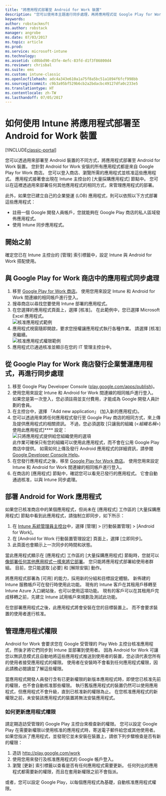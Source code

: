 ```yaml
---
title: "將應用程式部署至 Android for Work 裝置"
description: "您可以使用本主題進行同步處理，再將應用程式從 Google Play for Work 商店部署至Android for Work 裝置。"
keywords: 
author: robstackmsft
ms.author: robstack
manager: angrobe
ms.date: 07/03/2017
ms.topic: article
ms.prod: 
ms.service: microsoft-intune
ms.technology: 
ms.assetid: cd0bbd90-d3fe-4efc-83fd-d1f3f86800d4
ms.reviewer: chrisbal
ms.suite: ems
ms.custom: intune-classic
ms.openlocfilehash: adc4a343e610a1a75f8a5bc51a1894f6fcf998bb
ms.sourcegitcommit: c9b3a95bf529b6cb2a2bdacbc49127dfa0c233e5
ms.translationtype: HT
ms.contentlocale: zh-TW
ms.lasthandoff: 07/05/2017
---
```

# <a name="how-to-deploy-apps-to-android-for-work-devices-with-intune"></a>如何使用 Intune 將應用程式部署至 Android for Work 裝置

[!INCLUDE[classic-portal](../includes/classic-portal.md)]

您可以透過用來部署至 Android 裝置的不同方式，將應用程式部署至 Android for Work 裝置。 您針對 Android for Work 安裝的所有應用程式都是來自 Google Play for Work 商店。 您可以登入商店、瀏覽所需的應用程式並核准這些應用程式。
應用程式接著會出現在 Intune 主控台的 [大量採購應用程式] 節點中。 您可以在這裡透過用來部署任何其他應用程式的相同方式，來管理應用程式的部署。

此外，如果您已建立自己的企業營運 (LOB) 應用程式，則可以依照以下方式部署這些應用程式：
- 註冊一個 Google 開發人員帳戶，您就能夠在 Google Play 商店的私人區域發佈應用程式。
- 使用 Intune 同步應用程式。

## <a name="before-you-start"></a>開始之前

確定您已在 Intune 主控台的 [管理] 索引標籤中，設定 Intune 與 Android for Work 搭配使用。

## <a name="synchronize-an-app-from-the-google-play-for-work-store"></a>與 Google Play for Work 商店中的應用程式同步處理


1. 移至 [Google Play for Work 商店](https://play.google.com/work)。 使用您用來設定 Intune 和 Android for Work 間連線的相同帳戶進行登入。
2. 搜尋商店以尋找您要使用 Intune 部署的應用程式。
3. 在您選擇的應用程式頁面上，選擇 [核准]。 在此範例中，您已選擇 Microsoft Excel 應用程式。<br>
  ![核准應用程式範例](media/approve.png)
4. 應用程式視窗隨即開啟，要求您授權讓應用程式執行各種作業。 請選擇 [核准] 來繼續。<br>
  ![核准應用程式權限範例](media/approve-app-permissions.png)
5. 應用程式已通過核准並顯示在您的 IT 管理主控台中。

## <a name="publish-then-synchronize-a-line-of-business-app-from-the-google-play-for-work-store"></a>從 Google Play for Work 商店發行企業營運應用程式，再進行同步處理

1. 移至 Google Play Developer Console ([play.google.com/apps/publish](https://play.google.com/apps/publish))。
2. 使用您用來設定 Intune 和 Android for Work 間連線的相同帳戶進行登入。 如果您是第一次登入，您必須註冊並支付費用，才能成為 Google 開發人員計劃的會員。
3. 在主控台中，選擇 「Add new application」 \(加入新的應用程式)。
4. 您可以透過用來將任何應用程式發行至 Google Play 商店的相同方式，來上傳及提供應用程式的相關資訊。 不過，您必須選取 [只讓我的組織 (<*組織名稱*>) 使用此應用程式]**** 設定：<br>
  ![只將應用程式提供給您組織使用的選項](media/restrict.png)<br>
此作業可確保只有您的組織可以使用此應用程式，而不會在公用 Google Play 商店中提供。
如需如何上傳及發行 Android 應用程式的詳細資訊，請參閱 [Google Developer Console Help](https://support.google.com/googleplay/android-developer/answer/113469)。
5. 在您發行應用程式之後，移至 [Google Play for Work 商店](https://play.google.com/work)。 使用您用來設定 Intune 和 Android for Work 間連線的相同帳戶進行登入。
6. 在商店的 [應用程式] 節點中，確認您可以看見已發行的應用程式。 它會自動通過核准，以與 Intune 同步處理。

## <a name="deploy-an-android-for-work-app"></a>部署 Android for Work 應用程式

如果您已核准商店中的某個應用程式，但尚未在 [應用程式] 工作區的 [大量採購應用程式] 節點中看到此應用程式，請強制立即同步，如下所示：

1. 在 [Intune 系統管理員主控台](https://manage.microsoft.com)中，選擇 [管理] > [行動裝置管理] > [Android for Work]。
2. 在 [Android for Work 行動裝置管理設定] 頁面上，選擇 [立即同步]。
3. 此頁面也會顯示上一次同步的時間和狀態。

當此應用程式顯示在 [應用程式] 工作區的 [大量採購應用程式] 節點時，您就可以[像部署任何其他應用程式一樣來將它部署](deploy-apps-in-microsoft-intune.md)。 您只能將應用程式部署給使用者群組。 目前，您只能選取 [必要] 和 [解除安裝] 動作。

將應用程式部署為 [可用] 的能力，採用新的分組和目標設定體驗。 新佈建的 Intune 服務帳戶可在發行時使用此功能。 現有的 Intune 客戶在其租用戶移轉至 Intune Azure 入口網站後，也可以使用這項功能。 現有的客戶可以在其租用戶完成移轉之前，先建立 Intune 試用帳戶來規劃及測試此功能。

在您部署應用程式之後，此應用程式將會安裝在您的目標裝置上。 而不會要求裝置的使用者進行核准。

## <a name="manage-app-permissions"></a>管理應用程式權限
Android for Work 會要求您在 Google 受管理的 Play Web 主控台核准應用程式，然後才將它們同步到 Intune 並部署到使用者。  因為 Android for Work 可讓您以無訊息模式且自動地將這些應用程式推送到使用者的裝置，您必須代表您所有的使用者接受應用程式的權限。  使用者在安裝時不會看到任何應用程式權限，因此請務必閱讀並了解這些權限。

當應用程式開發人員發行含有已更新權限的新版本應用程式時，即使您已核准先前的權限，也不會自動核准那些權限。 執行舊版應用程式的裝置仍然可以使用應用程式，但應用程式不會升級，直到已核准新的權限為止。 在您核准應用程式的新權限之前，未安裝該應用程式的裝置將無法安裝應用程式。

### <a name="how-to-update-app-permissions"></a>如何更新應用程式權限

請定期造訪受管理的 Google Play 主控台來檢查新的權限。 您可以設定 Google Play 在需要新權限以使用核准的應用程式時，寄送電子郵件給您或其他使用者。 如果您指派了應用程式，並發現它並未安裝在裝置上，請依下列步驟檢查是否有新的權限：

1. 造訪 http://play.google.com/work
2. 使用您用來發行及核准應用程式的 Google 帳戶登入。
3. 瀏覽 [更新] 索引標籤以查看是否有任何應用程式需要更新。  任何列出的應用程式都需要新的權限，而且在套用新權限之前不會指派。  

或者，您可以設定 Google Play，以每個應用程式為基礎，自動核准應用程式權限。 
